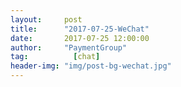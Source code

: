 ```yaml
---
layout:     post 
title:      "2017-07-25-WeChat"
date:       2017-07-25 12:00:00
author:     "PaymentGroup"
tag:		  [chat]
header-img: "img/post-bg-wechat.jpg"
---
```


